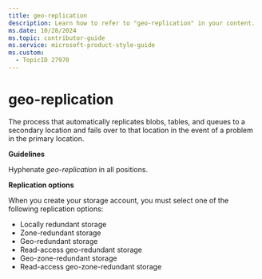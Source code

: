 ```yaml
---
title: geo-replication
description: Learn how to refer to "geo-replication" in your content.
ms.date: 10/28/2024
ms.topic: contributor-guide
ms.service: microsoft-product-style-guide
ms.custom:
  - TopicID 27970
---
```



# geo-replication

The process that automatically replicates blobs, tables, and queues to a secondary location and fails over to that location in the event of a problem in the primary location.

**Guidelines**

Hyphenate *geo-replication* in all positions.

**Replication options**

When you create your storage account, you must select one of the following replication options:

- Locally redundant storage
- Zone-redundant storage
- Geo-redundant storage
- Read-access geo-redundant storage
- Geo-zone-redundant storage
- Read-access geo-zone-redundant storage

